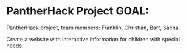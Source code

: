 # PantherHack Project GOAL: 
PantherHack project, team members: Franklin, Christian, Bart, Sacha. 

Create a website with interactive information for children with special needs. 
